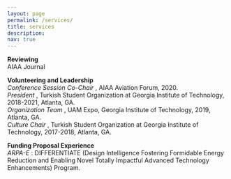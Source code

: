 ```yaml
---
layout: page
permalink: /services/
title: services
description: 
nav: true
---
```


<b> Reviewing </b> <br/>
AIAA Journal


<b> Volunteering and Leadership </b> <br/>
<i> Conference Session Co-Chair </i>, AIAA Aviation Forum, 2020. <br/>
<i> President </i>, Turkish Student Organization at Georgia Institute of Technology, 2018-2021, Atlanta, GA. <br/>
<i> Organization Team </i>, UAM Expo, Georgia Institute of Technology, 2019, Atlanta, GA. <br/>
<i> Culture Chair </i>, Turkish Student Organization at Georgia Institute of Technology, 2017-2018, Atlanta, GA. 


<b> Funding Proposal Experience </b> <br/>
<i> ARPA-E </i>: DIFFERENTIATE (Design Intelligence Fostering Formidable Energy Reduction and Enabling Novel Totally Impactful Advanced Technology Enhancements) Program.




<!---
Materials for courses you taught. Replace this text with your description.

For now, this page is assumed to be a static description of your courses. You can convert it to a collection similar to `_projects/` so that you can have a dedicated page for each course.

Organize your courses by years, topics, or universities, however you like!--->

